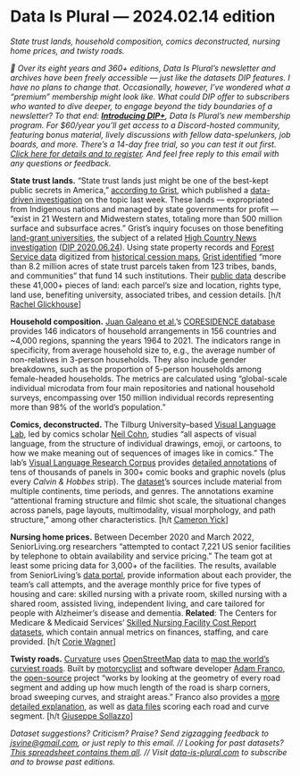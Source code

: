 Data Is Plural — 2024.02.14 edition
===================================

*State trust lands, household composition, comics deconstructed, nursing home prices, and twisty roads.*


*👋 Over its eight years and 360+ editions, Data Is Plural’s newsletter and archives have been freely accessible — just like the datasets DIP features. I have no plans to change that. Occasionally, however, I’ve wondered what a “premium” membership might look like. What could DIP offer to subscribers who wanted to dive deeper, to engage beyond the tidy boundaries of a newsletter? To that end: [__Introducing DIP+__](https://www.data-is-plural.com/plus/), Data Is Plural’s new membership program. For $60/year you’ll get access to a Discord-hosted community, featuring bonus material, lively discussions with fellow data-spelunkers, job boards, and more. There’s a 14-day free trial, so you can test it out first. [Click here for details and to register](https://www.data-is-plural.com/plus/). And feel free reply to this email with any questions or feedback.*


__State trust lands.__ “State trust lands just might be one of the best-kept public secrets in America,” [according to Grist](https://grist.org/updates/grist-publishes-new-land-grant-investigation-with-public-data/), which published a [data-driven investigation](https://grist.org/project/indigenous/land-grant-universities-indigenous-lands-fossil-fuels/) on the topic last week. These lands — expropriated from Indigenous nations and managed by state governments for profit — “exist in 21 Western and Midwestern states, totaling more than 500 million surface and subsurface acres.” Grist’s inquiry focuses on those benefiting [land-grant universities](https://en.wikipedia.org/wiki/Land-grant_university), the subject of a related [High Country News investigation](https://www.hcn.org/issues/52-4/indigenous-affairs-education-land-grab-universities/) ([DIP 2020.06.24](https://www.data-is-plural.com/archive/2020-06-24-edition/)). Using state property records and [Forest Service data](https://data.fs.usda.gov/geodata/edw/datasets.php) digitized from [historical cession maps](https://www.loc.gov/collections/century-of-lawmaking/articles-and-essays/century-presentations/indian-land-cessions/), [Grist identified](https://grist.org/technology/how-we-investigated-land-grant-university-system/) “more than 8.2 million acres of state trust parcels taken from 123 tribes, bands, and communities” that fund 14 such institutions. Their [public data](https://grist.org/indigenous/how-to-conduct-your-own-reporting-research-state-trust-lands/) describe these 41,000+ pieces of land: each parcel’s size and location, rights type, land use, benefiting university, associated tribes, and cession details. [h/t [Rachel Glickhouse](https://twitter.com/Riogringa)]


__Household composition.__ [Juan Galeano et al.](https://www.nature.com/articles/s41597-024-02964-3)’s [CORESIDENCE database](https://zenodo.org/records/8142652) provides 146 indicators of household arrangements in 156 countries and ~4,000 regions, spanning the years 1964 to 2021. The indicators range in specificity, from average household size to, e.g., the average number of non-relatives in 3-person households. They also include gender breakdowns, such as the proportion of 5-person households among female-headed households. The metrics are calculated using “global-scale individual microdata from four main repositories and national household surveys, encompassing over 150 million individual records representing more than 98% of the world’s population.” 


__Comics, deconstructed.__ The Tilburg University–based [Visual Language Lab](https://www.visuallanguagelab.com/), led by comics scholar [Neil Cohn](https://www.visuallanguagelab.com/neilcohn), studies “all aspects of visual language, from the structure of individual drawings, emoji, or cartoons, to how we make meaning out of sequences of images like in comics.” The lab’s [Visual Language Research Corpus](https://www.visuallanguagelab.com/vlrc) provides [detailed annotations](https://link.springer.com/article/10.1007/s10579-023-09673-0) of tens of thousands of panels in 300+ comic books and graphic novels (plus every *Calvin & Hobbes* strip). The [dataset](https://dataverse.nl/dataset.xhtml?persistentId=doi:10.34894/LWMZ7G)’s sources include material from multiple continents, time periods, and genres. The annotations examine “attentional framing structure and filmic shot scale, the situational changes across panels, page layouts, multimodality, visual morphology, and path structure,” among other characteristics. [h/t [Cameron Yick](https://twitter.com/hydrosquall)]


__Nursing home prices.__ Between December 2020 and March 2022, SeniorLiving.org researchers “attempted to contact 7,221 US senior facilities by telephone to obtain availability and service pricing.” The team got at least some pricing data for 3,000+ of the facilities. The results, available from SeniorLiving’s [data portal](https://www.seniorliving.org/research/open-data-project/), provide information about each provider, the team’s call attempts, and the average monthly price for five types of housing and care: skilled nursing with a private room, skilled nursing with a shared room, assisted living, independent living, and care tailored for people with Alzheimer’s disease and dementia. __Related__: The Centers for Medicare & Medicaid Services’ [Skilled Nursing Facility Cost Report datasets](https://data.cms.gov/provider-compliance/cost-report/skilled-nursing-facility-cost-report), which contain annual metrics on finances, staffing, and care provided. [h/t [Corie Wagner](https://www.linkedin.com/in/corie-colliton-wagner/)]


__Twisty roads.__ [Curvature](https://roadcurvature.com/) uses [OpenStreetMap](https://www.openstreetmap.org) [data](https://wiki.openstreetmap.org/wiki/Downloading_data) to [map the world’s curviest roads](https://roadcurvature.com/map/). Built by [motorcyclist](https://www.caranddriver.com/features/a34610356/adam-franco-curvature-fun-roads/) and software developer [Adam Franco](https://www.adamfranco.com/), the [open-source](https://github.com/adamfranco/curvature) project “works by looking at the geometry of every road segment and adding up how much length of the road is sharp corners, broad sweeping curves, and straight areas.” Franco also provides a [more detailed explanation](https://roadcurvature.com/how-it-works/), as well as [data files](https://kml.roadcurvature.com/) scoring each road and curve segment. [h/t [Giuseppe Sollazzo](https://buttondown.email/puntofisso/archive/551-quantum-of-sollazzo/)]


*Dataset suggestions? Criticism? Praise? Send zigzagging feedback to jsvine@gmail.com, or just reply to this email. // Looking for past datasets? [This spreadsheet contains them all](https://docs.google.com/spreadsheets/d/1wZhPLMCHKJvwOkP4juclhjFgqIY8fQFMemwKL2c64vk/edit#gid=0). // Visit [data-is-plural.com](https://www.data-is-plural.com) to subscribe and to browse past editions.*

